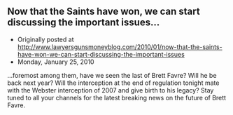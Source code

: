 ## Now that the Saints have won, we can start discussing the important issues...

 * Originally posted at http://www.lawyersgunsmoneyblog.com/2010/01/now-that-the-saints-have-won-we-can-start-discussing-the-important-issues
 * Monday, January 25, 2010

...foremost among them, have we seen the last of Brett Favre?  Will he be back next year?  Will the interception at the end of regulation tonight mate with the Webster interception of 2007 and give birth to his legacy?  Stay tuned to all your channels for the latest breaking news on the future of Brett Favre.